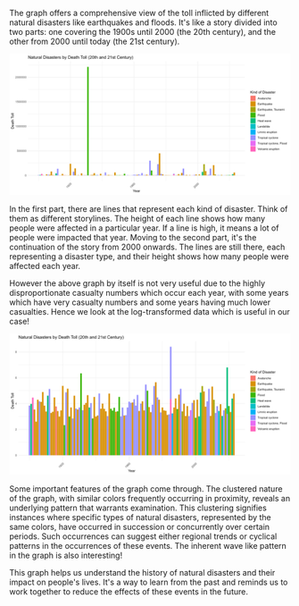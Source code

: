 

The graph offers a comprehensive view of the toll inflicted by different natural disasters like earthquakes and floods. It's like a story divided into two parts: one covering the 1900s until 2000 (the 20th century), and the other from 2000 until today (the 21st century).

![plot](natural_disasters_death_toll1.png)

In the first part, there are lines that represent each kind of disaster. Think of them as different storylines. The height of each line shows how many people were affected in a particular year. If a line is high, it means a lot of people were impacted that year. Moving to the second part, it's the continuation of the story from 2000 onwards. The lines are still there, each representing a disaster type, and their height shows how many people were affected each year.

However the above graph by itself is not very useful due to the highly disproportionate casualty numbers which occur each year, with some years which have very casualty numbers and some years having much lower casualties. Hence we look at the log-transformed data which is useful in our case!

![plot](natural_disasters_death_toll.png)

Some important features of the graph come through. The clustered nature of the graph, with similar colors frequently occurring in proximity, reveals an underlying pattern that warrants examination. This clustering signifies instances where specific types of natural disasters, represented by the same colors, have occurred in succession or concurrently over certain periods. Such occurrences can suggest either regional trends or cyclical patterns in the occurrences of these events. The inherent wave like pattern in the graph is also interesting!

This graph helps us understand the history of natural disasters and their impact on people's lives. It's a way to learn from the past and reminds us to work together to reduce the effects of these events in the future.



